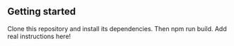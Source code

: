 ## Getting started

Clone this repository and install its dependencies. Then npm run build. Add real instructions here!

